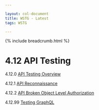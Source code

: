 ```yaml
---

layout: col-document
title: WSTG - Latest
tags: WSTG

---
```


{% include breadcrumb.html %}
# 4.12 API Testing

4.12.0 [API Testing Overview](00-API_Testing_Overview.md)

4.12.1 [API Reconnaissance](01-API_Reconnaissance.md)

4.12.2 [API Broken Object Level Authorization](02-API_Broken_Object_Level_Authorization.md)

4.12.99 [Testing GraphQL](99-Testing_GraphQL.md)
